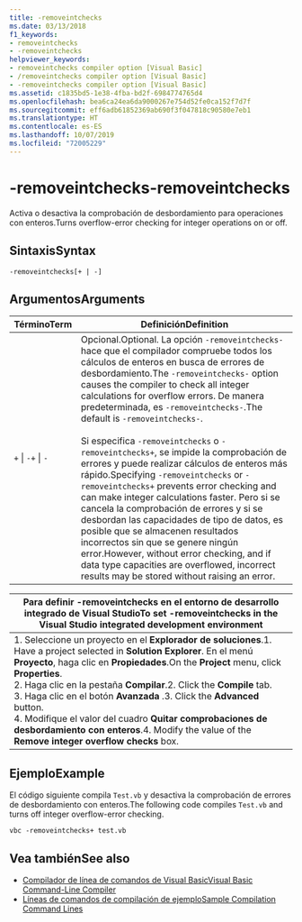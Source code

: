 ```yaml
---
title: -removeintchecks
ms.date: 03/13/2018
f1_keywords:
- removeintchecks
- -removeintchecks
helpviewer_keywords:
- removeintchecks compiler option [Visual Basic]
- /removeintchecks compiler option [Visual Basic]
- -removeintchecks compiler option [Visual Basic]
ms.assetid: c1835bd5-1e38-4fba-bd2f-6984774765d4
ms.openlocfilehash: bea6ca24ea6da9000267e754d52fe0ca152f7d7f
ms.sourcegitcommit: eff6adb61852369ab690f3f047818c90580e7eb1
ms.translationtype: HT
ms.contentlocale: es-ES
ms.lasthandoff: 10/07/2019
ms.locfileid: "72005229"
---
```

# <a name="-removeintchecks"></a><span data-ttu-id="2b63f-102">-removeintchecks</span><span class="sxs-lookup"><span data-stu-id="2b63f-102">-removeintchecks</span></span>
<span data-ttu-id="2b63f-103">Activa o desactiva la comprobación de desbordamiento para operaciones con enteros.</span><span class="sxs-lookup"><span data-stu-id="2b63f-103">Turns overflow-error checking for integer operations on or off.</span></span>  
  
## <a name="syntax"></a><span data-ttu-id="2b63f-104">Sintaxis</span><span class="sxs-lookup"><span data-stu-id="2b63f-104">Syntax</span></span>  
  
```console  
-removeintchecks[+ | -]  
```  
  
## <a name="arguments"></a><span data-ttu-id="2b63f-105">Argumentos</span><span class="sxs-lookup"><span data-stu-id="2b63f-105">Arguments</span></span>  
  
|<span data-ttu-id="2b63f-106">Término</span><span class="sxs-lookup"><span data-stu-id="2b63f-106">Term</span></span>|<span data-ttu-id="2b63f-107">Definición</span><span class="sxs-lookup"><span data-stu-id="2b63f-107">Definition</span></span>|  
|---|---|  
|<span data-ttu-id="2b63f-108">`+` &#124; `-`</span><span class="sxs-lookup"><span data-stu-id="2b63f-108">`+` &#124; `-`</span></span>|<span data-ttu-id="2b63f-109">Opcional.</span><span class="sxs-lookup"><span data-stu-id="2b63f-109">Optional.</span></span> <span data-ttu-id="2b63f-110">La opción `-removeintchecks-` hace que el compilador compruebe todos los cálculos de enteros en busca de errores de desbordamiento.</span><span class="sxs-lookup"><span data-stu-id="2b63f-110">The `-removeintchecks-` option causes the compiler to check all integer calculations for overflow errors.</span></span> <span data-ttu-id="2b63f-111">De manera predeterminada, es `-removeintchecks-`.</span><span class="sxs-lookup"><span data-stu-id="2b63f-111">The default is `-removeintchecks-`.</span></span><br /><br /> <span data-ttu-id="2b63f-112">Si especifica `-removeintchecks` o `-removeintchecks+`, se impide la comprobación de errores y puede realizar cálculos de enteros más rápido.</span><span class="sxs-lookup"><span data-stu-id="2b63f-112">Specifying `-removeintchecks` or `-removeintchecks+` prevents error checking and can make integer calculations faster.</span></span> <span data-ttu-id="2b63f-113">Pero si se cancela la comprobación de errores y si se desbordan las capacidades de tipo de datos, es posible que se almacenen resultados incorrectos sin que se genere ningún error.</span><span class="sxs-lookup"><span data-stu-id="2b63f-113">However, without error checking, and if data type capacities are overflowed, incorrect results may be stored without raising an error.</span></span>|  
  
|<span data-ttu-id="2b63f-114">Para definir -removeintchecks en el entorno de desarrollo integrado de Visual Studio</span><span class="sxs-lookup"><span data-stu-id="2b63f-114">To set -removeintchecks in the Visual Studio integrated development environment</span></span>|  
|---|  
|<span data-ttu-id="2b63f-115">1.  Seleccione un proyecto en el **Explorador de soluciones**.</span><span class="sxs-lookup"><span data-stu-id="2b63f-115">1.  Have a project selected in **Solution Explorer**.</span></span> <span data-ttu-id="2b63f-116">En el menú **Proyecto**, haga clic en **Propiedades**.</span><span class="sxs-lookup"><span data-stu-id="2b63f-116">On the **Project** menu, click **Properties**.</span></span> <br /><span data-ttu-id="2b63f-117">2.  Haga clic en la pestaña **Compilar**.</span><span class="sxs-lookup"><span data-stu-id="2b63f-117">2.  Click the **Compile** tab.</span></span><br /><span data-ttu-id="2b63f-118">3.  Haga clic en el botón **Avanzada** .</span><span class="sxs-lookup"><span data-stu-id="2b63f-118">3.  Click the **Advanced** button.</span></span><br /><span data-ttu-id="2b63f-119">4.  Modifique el valor del cuadro **Quitar comprobaciones de desbordamiento con enteros**.</span><span class="sxs-lookup"><span data-stu-id="2b63f-119">4.  Modify the value of the **Remove integer overflow checks** box.</span></span>|  
  
## <a name="example"></a><span data-ttu-id="2b63f-120">Ejemplo</span><span class="sxs-lookup"><span data-stu-id="2b63f-120">Example</span></span>  
 <span data-ttu-id="2b63f-121">El código siguiente compila `Test.vb` y desactiva la comprobación de errores de desbordamiento con enteros.</span><span class="sxs-lookup"><span data-stu-id="2b63f-121">The following code compiles `Test.vb` and turns off integer overflow-error checking.</span></span>  
  
```console
vbc -removeintchecks+ test.vb  
```  
  
## <a name="see-also"></a><span data-ttu-id="2b63f-122">Vea también</span><span class="sxs-lookup"><span data-stu-id="2b63f-122">See also</span></span>

- [<span data-ttu-id="2b63f-123">Compilador de línea de comandos de Visual Basic</span><span class="sxs-lookup"><span data-stu-id="2b63f-123">Visual Basic Command-Line Compiler</span></span>](../../../visual-basic/reference/command-line-compiler/index.md)
- [<span data-ttu-id="2b63f-124">Líneas de comandos de compilación de ejemplo</span><span class="sxs-lookup"><span data-stu-id="2b63f-124">Sample Compilation Command Lines</span></span>](../../../visual-basic/reference/command-line-compiler/sample-compilation-command-lines.md)
